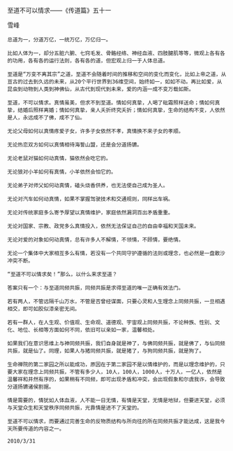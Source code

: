 至道不可以情求——《传道篇》五十一

雪峰


    总道为一，分道万亿，一统万亿，万亿归一。

    比如人体为一，却分五脏六腑、七窍毛发、骨骼经络、神经血液、四肢腱肌等等，微观上各有各的功用，各有各的运行法则，各有各的道，但宏观上归一于人体总道。

    至道是“万变不离其宗”之道，至道不会随着时间的推移和空间的变化而变化，比如上帝之道，从亘古的过去到久远的未来，从20个平行世界到36维空间，始终如一，如如不动。再比如爱，从昆虫到动物到人类到神佛仙，从古代到现代到未来，爱的内涵一成不变万载如斯。

    至道，不可以情求。真情虽美，但求不到至道。情如何真挚，人喝了砒霜照样送命；情如何真挚，结婚后照样离婚；情如何真挚，亲人夭折终究夭折；情如何真挚，生命的结构不变，人依然是人，永远成不了佛，成不了仙。

    无论父母如何以真情疼爱子女，许多子女依然不孝，真情换不来子女的孝顺。

    无论热恋双方如何以真情相待海誓山盟，还是会分道扬镳。

    无论老鼠对猫如何动真情，猫依然会吃它的。

    无论狼对小羊如何有真情，小羊依然会怕它的。

    无论弟子对师父如何动真情，磕头烧香供养，也无法使自己成为圣人。

    无论对汽车如何动真情，如果不掌握驾驶技术和交通规则，同样出车祸。

    无论对传统家庭多么寄予厚望以真情维护，家庭依然漏洞百出矛盾重重。

    无论对国家、宗教、政党多么真情投入，依然无法保证自己的自由幸福和天国未来。

    无论对爱的对象如何动真情，总有许多人不解情，不领情，不顾情，要绝情。

    无论一个集体中大家相互多么有情，若没有一个共同守护遵循的法则或理念，也必然是一盘散沙冲突不断。

    “至道不可以情求矣！”那么，以什么来求至道？

    答案只有一个：与至道同频共振，同频共振是求得至道的唯一正确有效法门。

    若有两人，不管远隔千山万水，不管是否曾经谋面，只要心灵和人生理念上同频共振，一旦相遇相交，即可如胶似漆亲密无间。

    若有一群人，在人生观、价值观、生命观、道德观、宇宙观上同频共振，不论种族、性别、文化、地位、长相等方面如何不同，依旧可以亲如一家，温馨相处。

    如果我们在意识思维上与神同频共振，我们自身就是神了，与佛同频共振，就是佛了，与仙同频共振，就是仙了。同理，如果人与猪同频共振，就是猪了，与狗同频共振，就是狗了。

    生命禅院的第二家园之所以能成功，原因在于第二家园不是以情维护的，而是以理念维护的，只要大家在理念上同频共振，不管有多少人，10人，100人，1000人，十万人，一亿人，依然是温馨祥和井然有序的，如果稍有不同频，即可出现矛盾和冲突，会出现假象和尔虞我诈，会导致分道扬镳诸侯割据。

    情是需要的，情犹如人体血液，人不能一日无情，有情是天堂，无情是地狱，但要进天堂，必须与天堂众生和天堂秩序同频共振，光靠情是进不了天堂的。

    至道不可以情求，而要通过完善生命的反物质结构与所向往的所在同频共振才能达成，这是我今天所要传道的内容之一。

    2010/3/31



